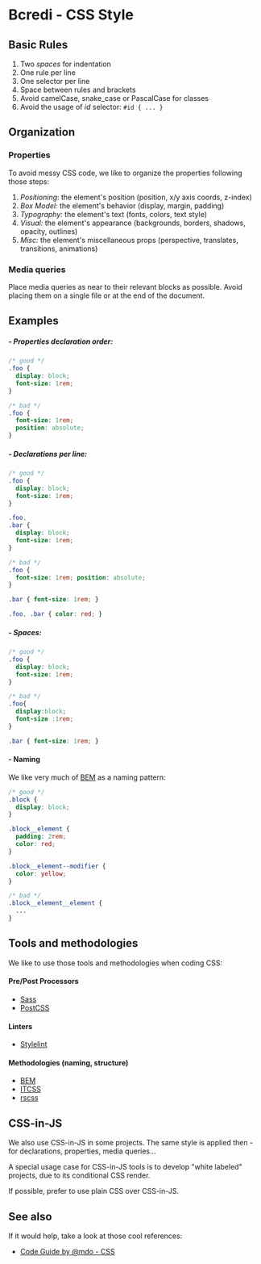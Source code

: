 # Bcredi - CSS Style

## Basic Rules
1. Two *spaces* for indentation
2. One rule per line
3. One selector per line
4. Space between rules and brackets
5. Avoid camelCase, snake_case or PascalCase for classes
6. Avoid the usage of _id_ selector: `#id { ... }`


## Organization

### Properties
To avoid messy CSS code, we like to organize the properties following those steps:

1. *Positioning*: the element's position (position, x/y axis coords, z-index)
2. *Box Model:* the element's behavior (display, margin, padding)
3. *Typography:* the element's text (fonts, colors, text style)
4. *Visual:* the element's appearance (backgrounds, borders, shadows, opacity, outlines)
5. *Misc:* the element's miscellaneous props (perspective, translates, transitions, animations)

### Media queries
Place media queries as near to their relevant blocks as possible. Avoid placing them on a single file or at the end of the document.


## Examples

##### - Properties declaration order:
```css
/* good */
.foo {
  display: block;
  font-size: 1rem;
}

/* bad */
.foo {
  font-size: 1rem;
  position: absolute;
}
```

##### - Declarations per line:
```css
/* good */
.foo {
  display: block;
  font-size: 1rem;
}

.foo,
.bar {
  display: block;
  font-size: 1rem;
}

/* bad */
.foo {
  font-size: 1rem; position: absolute;
}

.bar { font-size: 1rem; }

.foo, .bar { color: red; }
```

##### - Spaces:
```css
/* good */
.foo {
  display: block;
  font-size: 1rem;
}

/* bad */
.foo{
  display:block;
  font-size :1rem;
}

.bar { font-size: 1rem; }
```

#### - Naming
We like very much of [BEM](http://getbem.com/) as a naming pattern:

```css
/* good */
.block {
  display: block;
}

.block__element {
  padding: 2rem;
  color: red;
}

.block__element--modifier {
  color: yellow;
}

/* bad */
.block__element__element {
  ...
}
```


## Tools and methodologies
We like to use those tools and methodologies when coding CSS:

#### Pre/Post Processors
- [Sass](https://sass-lang.com/)
- [PostCSS](https://postcss.org/)

#### Linters
- [Stylelint](https://stylelint.io/)

#### Methodologies (naming, structure)
- [BEM](http://getbem.com/)
- [ITCSS](https://www.xfive.co/blog/itcss-scalable-maintainable-css-architecture/)
- [rscss](https://rscss.io/)


## CSS-in-JS
We also use CSS-in-JS in some projects. The same style is applied then - for declarations, properties, media queries...

A special usage case for CSS-in-JS tools is to develop "white labeled" projects, due to its conditional CSS render.

If possible, prefer to use plain CSS over CSS-in-JS.


## See also
If it would help, take a look at those cool references:

- [Code Guide by @mdo - CSS](https://codeguide.co/#css)
